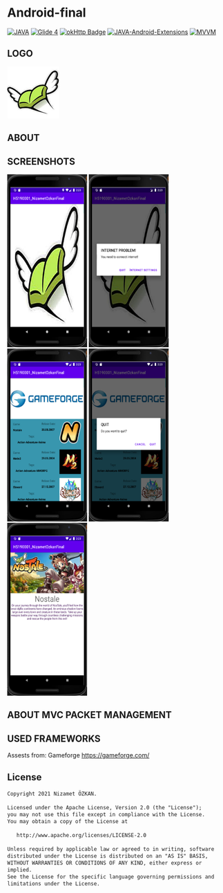 # Android-final
[![JAVA](https://img.shields.io/badge/JAVA-8-green)](https://www.java.com/) 
[![Glide 4](https://img.shields.io/badge/glide-4.11.0-orange)](https://github.com/bumptech/glide) 
[![okHttp Badge](https://img.shields.io/badge/okhttp-2.7.2-green)](https://square.github.io/okhttp/) 
[![JAVA-Android-Extensions](https://img.shields.io/badge/Java--Android--Extensions-plugin-red.svg)](https://kotlinlang.org/docs/tutorials/android-plugin.html) 
[![MVVM](https://img.shields.io/badge/Clean--Code-MVVM-brightgreen.svg)](https://github.com/googlesamples/android-architecture) 

LOGO
--------
<img width="120" height="120" src="https://raw.githubusercontent.com/Portles/Android-final/main/app/src/main/res/drawable/logo.png" />

ABOUT
--------

SCREENSHOTS
--------
<p>
  <img width="185" height= "400"  src="https://raw.githubusercontent.com/Portles/Android-final/main/GithubAssest/SplahScreenActivity.png" alt="SS1" />
  <img width="185" height= "400"  src="https://raw.githubusercontent.com/Portles/Android-final/main/GithubAssest/InternetAlertActivity.png" alt="SS2" />
  <img width="185" height= "400"  src="https://raw.githubusercontent.com/Portles/Android-final/main/GithubAssest/ListActivity.png" alt="SS3" />
  <img width="185" height= "400"  src="https://raw.githubusercontent.com/Portles/Android-final/main/GithubAssest/QuitAlertActivity.png" alt="SS4" />
  <img width="185" height= "400"  src="https://raw.githubusercontent.com/Portles/Android-final/main/GithubAssest/DetailsActivity.png" alt="SS5" />
</p>

ABOUT MVC PACKET MANAGEMENT
--------

USED FRAMEWORKS
--------

Assests from: Gameforge https://gameforge.com/

License
--------


    Copyright 2021 Nizamet ÖZKAN.

    Licensed under the Apache License, Version 2.0 (the "License");
    you may not use this file except in compliance with the License.
    You may obtain a copy of the License at

       http://www.apache.org/licenses/LICENSE-2.0

    Unless required by applicable law or agreed to in writing, software
    distributed under the License is distributed on an "AS IS" BASIS,
    WITHOUT WARRANTIES OR CONDITIONS OF ANY KIND, either express or implied.
    See the License for the specific language governing permissions and
    limitations under the License.
